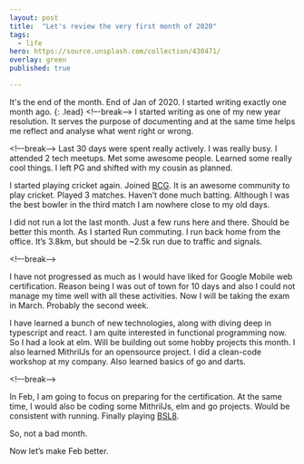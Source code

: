 ```yaml
---
layout: post
title:  "Let's review the very first month of 2020"
tags:
  - life
hero: https://source.unsplash.com/collection/430471/
overlay: green
published: true

---
```


It's the end of the month. End of Jan of 2020. I started writing exactly one month ago.
{: .lead}
<!–-break-–>
I started writing as one of my new year resolution. It serves the purpose of documenting and at the same time helps me reflect and analyse what went right or wrong. 

<!–-break-–>
Last 30 days were spent really actively. I was really busy. I attended 2 tech meetups. Met some awesome people. Learned some really cool things. I left PG and shifted with my cousin as planned. 

I started playing cricket again. Joined [BCG][BCGLINK]. It is an awesome community to play cricket. Played 3 matches. Haven’t done much batting. Although I was the best bowler in the third match I am nowhere close to my old days.

I did not run a lot the last month. Just a few runs here and there. Should be better this month. As I started Run commuting. I run back home from the office. It’s 3.8km, but should be ~2.5k run due to traffic and signals.

<!–-break-–>


I have not progressed as much as I would have liked for Google Mobile web certification. Reason being I was out of town for 10 days and also I could not manage my time well with all these activities. Now I will be taking the exam in March. Probably the second week. 

I have learned a bunch of new technologies, along with diving deep in typescript and react. I am quite interested in functional programming now. So I had a look at elm. Will be building out some hobby projects this month. I also learned MithrilJs for an opensource project. I did a clean-code workshop at my company. Also learned basics of go and darts. 

<!–-break-–>

In Feb, I am going to focus on preparing for the certification. At the same time, I would also be coding some MithrilJs, elm and go projects. Would be consistent with running. Finally playing [BSL8][BSLLINK].

So, not a bad month. 

Now let’s make Feb better. 


[BCGLINK]:       https://www.facebook.com/bangalorecricketguild
[BSLLINK]:      https://www.facebook.com/BCGSuperLeague/